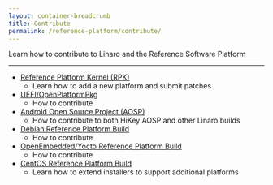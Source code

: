 ```yaml
---
layout: container-breadcrumb
title: Contribute
permalink: /reference-platform/contribute/
---
```

Learn how to contribute to Linaro and the Reference Software Platform

***

- [Reference Platform Kernel (RPK)](rpk/)
   - Learn how to add a new platform and submit patches
- [UEFI/OpenPlatformPkg](uefi/)
   - How to contribute
- [Android Open Source Project (AOSP)](aosp/)
   - How to contribute to both HiKey AOSP and other Linaro builds
- [Debian Reference Platform Build](debian/)
   - How to contribute
- [OpenEmbedded/Yocto Reference Platform Build](oe-yocto/)
   - How to contribute
- [CentOS Reference Platform Build](debian-cent-os/)
   - Learn how to extend installers to support additional platforms
